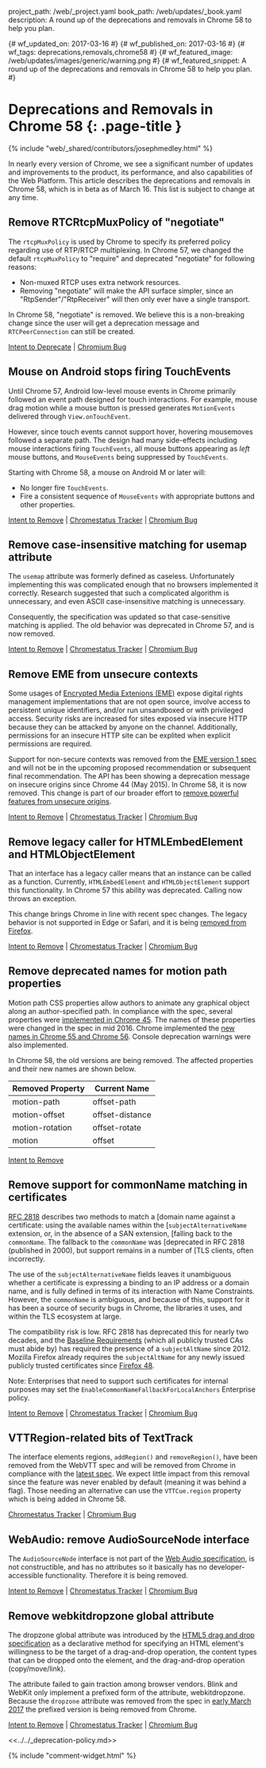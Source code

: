 project_path: /web/_project.yaml
book_path: /web/updates/_book.yaml
description: A round up of the deprecations and removals in Chrome 58 to help you plan.

{# wf_updated_on: 2017-03-16 #}
{# wf_published_on: 2017-03-16 #}
{# wf_tags: deprecations,removals,chrome58 #}
{# wf_featured_image: /web/updates/images/generic/warning.png #}
{# wf_featured_snippet: A round up of the deprecations and removals in Chrome 58 to help you plan. #}

# Deprecations and Removals in Chrome 58 {: .page-title }

{% include "web/_shared/contributors/josephmedley.html" %}

In nearly every version of Chrome, we see a significant number of updates and
improvements to the product, its performance, and also capabilities of the Web
Platform. This article describes the deprecations and removals in Chrome 58,
which is in beta as of March 16. This list is subject to change at any time.


## Remove RTCRtcpMuxPolicy of "negotiate"

The `rtcpMuxPolicy` is used by Chrome to specify its preferred policy regarding
use of RTP/RTCP multiplexing. In Chrome 57, we changed the default
`rtcpMuxPolicy` to "require" and deprecated "negotiate" for following reasons:

* Non-muxed RTCP uses extra network resources.
* Removing "negotiate" will make the API surface simpler, since an 
  "RtpSender"/"RtpReceiver" will then only ever have a single transport.

In Chrome 58, "negotiate" is removed. We believe this is a non-breaking change
since the user will get a deprecation message and `RTCPeerConnection` can still
be created.

[Intent to Deprecate](https://groups.google.com/a/chromium.org/d/topic/blink-dev/OP2SGSWF5lo/discussion) &#124;
[Chromium Bug](https://bugs.chromium.org/p/chromium/issues/detail?id=685727)


## Mouse on Android stops firing TouchEvents

Until Chrome 57, Android low-level mouse events in Chrome primarily followed an
event path designed for touch interactions. For example, mouse drag motion while
a mouse button is pressed generates `MotionEvents` delivered through
`View.onTouchEvent`.

However, since touch events cannot support hover, hovering mousemoves followed a
separate path. The design had many side-effects including mouse interactions
firing `TouchEvents`, all mouse buttons appearing as *left* mouse buttons, and
`MouseEvents` being suppressed by `TouchEvents`.

Starting with Chrome 58, a mouse on Android M or later will:

* No longer fire `TouchEvents`.
* Fire a consistent sequence of `MouseEvents` with appropriate buttons and
  other properties. 

[Intent to Remove](https://groups.google.com/a/chromium.org/d/topic/blink-dev/cNaFvMaYtNA/discussion) &#124;
[Chromestatus Tracker](https://www.chromestatus.com/feature/5642080642662400) &#124;
[Chromium Bug](https://bugs.chromium.org/p/chromium/issues/detail?id=468806)


## Remove case-insensitive matching for usemap attribute

The `usemap` attribute was formerly defined as caseless. Unfortunately
implementing this was complicated enough that no browsers implemented it
correctly. Research suggested that such a complicated algorithm is unnecessary,
and even ASCII case-insensitive matching is unnecessary.

Consequently, the specification was updated so that case-sensitive matching is
applied. The old behavior was deprecated in Chrome 57, and is now removed.

[Intent to Remove](https://groups.google.com/a/chromium.org/d/topic/blink-dev/8pHdFzN0YQc/discussion) &#124;
[Chromestatus Tracker](https://www.chromestatus.com/feature/5760965337415680) &#124;
[Chromium Bug](https://bugs.chromium.org/p/chromium/issues/detail?id=659464)


## Remove EME from unsecure contexts

Some usages of
[Encrypted Media Extenions (EME)](https://developer.mozilla.org/en-US/docs/Web/API/Encrypted_Media_Extensions_API)
expose digital rights management implementations that are not open source,
involve access to persistent unique identifiers, and/or run unsandboxed or with
privileged access. Security risks are increased for sites exposed via insecure
HTTP because they can be attacked by anyone on the channel. Additionally,
permissions for an insecure HTTP site can be explited when explicit permissions
are required.

Support for non-secure contexts was removed from the
[EME version 1 spec](https://www.w3.org/TR/encrypted-media/)
and will not be in the upcoming proposed recommendation or subsequent final
recommendation. The API has been showing a deprecation message on insecure
origins since Chrome 44 (May 2015). In Chrome 58, it is now removed. This change
is part of our broader effort to
[remove powerful features from unsecure origins](https://bugs.chromium.org/p/chromium/issues/detail?id=520765).

[Intent to Remove](https://groups.google.com/a/chromium.org/d/topic/blink-dev/tXmKPlXsnCQ/discussion) &#124;
[Chromestatus Tracker](https://www.chromestatus.com/feature/5724389932793856) &#124;
[Chromium Bug](https://bugs.chromium.org/p/chromium/issues/detail?id=672605)


## Remove legacy caller for HTMLEmbedElement and HTMLObjectElement

That an interface has a legacy caller means that an instance can be called as a
function. Currently, `HTMLEmbedElement` and `HTMLObjectElement` support this
functionality. In Chrome 57 this ability was deprecated. Calling now throws an exception.

This change brings Chrome in line with recent spec changes. The legacy behavior
is not supported in Edge or Safari, and it is being
[removed from Firefox](https://bugzilla.mozilla.org/show_bug.cgi?id=909656).

[Intent to Remove](https://groups.google.com/a/chromium.org/d/topic/blink-dev/AiDZ7ru9mGg/discussion) &#124;
[Chromestatus Tracker](https://www.chromestatus.com/feature/5715026367217664) &#124;
[Chromium Bug](https://bugs.chromium.org/p/chromium/issues/detail?id=663662)


## Remove deprecated names for motion path properties

Motion path CSS properties allow authors to animate any graphical object along
an author-specified path. In compliance with the spec, several properties were
[implemented in Chrome 45](https://www.chromestatus.com/feature/6190642178818048).
The names of these properties were changed in the spec in mid 2016. Chrome
implemented the
[new names in Chrome 55 and Chrome 56](https://www.chromestatus.com/feature/6390764217040896).
Console deprecation warnings were also implemented. 

In Chrome 58, the old versions are being removed. The affected properties and
their new names are shown below.

| Removed Property | Current Name |
|------------------|--------------|
| motion-path | offset-path |
| motion-offset | offset-distance |
| motion-rotation | offset-rotate |
| motion | offset |

[Intent to Remove](https://groups.google.com/a/chromium.org/d/topic/blink-dev/o1C5NzGf9Q0/discussion) 


## Remove support for commonName matching in certificates

[RFC 2818](https://tools.ietf.org/html/rfc2818) describes two methods to match a
[domain name against a certificate: using the available names within the
[`subjectAlternativeName` extension, or, in the absence of a SAN extension,
[falling back to the `commonName`. The fallback to the `commonName` was
[deprecated in RFC 2818 (published in 2000), but support remains in a number of
[TLS clients, often incorrectly.

The use of the `subjectAlternativeName` fields leaves it unambiguous whether a
certificate is expressing a binding to an IP address or a domain name, and is
fully defined in terms of its interaction with Name Constraints. However, the
`commonName` is ambiguous, and because of this, support for it has been a source
of security bugs in Chrome, the libraries it uses, and within the TLS ecosystem
at large.

The compatibility risk is low. RFC 2818 has deprecated this for nearly two
decades, and the [Baseline Requirements](https://cabforum.org/baseline-requirements-documents/)
(which all publicly trusted CAs must abide by) has required the presence of a
`subjectAltName` since 2012. Mozilla Firefox already requires the
`subjectAltName` for any newly issued publicly trusted certificates since
[Firefox 48]( https://bugzilla.mozilla.org/show_bug.cgi?id=1245280 ).

Note: Enterprises that need to support such certificates for internal purposes
may set the `EnableCommonNameFallbackForLocalAnchors` Enterprise policy.

[Intent to Remove](https://groups.google.com/a/chromium.org/d/topic/blink-dev/4v82AueNjaQ/discussion) &#124;
[Chromestatus Tracker](https://www.chromestatus.com/feature/4981025180483584) &#124;
[Chromium Bug](https://bugs.chromium.org/p/chromium/issues/detail?id=308330)


## VTTRegion-related bits of TextTrack

The interface elements regions, `addRegion()` and `removeRegion()`, have been
removed from the WebVTT spec and will be removed from Chrome in compliance with
the [latest spec](https://w3c.github.io/webvtt/). We expect little impact from
this removal since the feature was never enabled by default (meaning it was
behind a flag). Those needing an alternative can use the `VTTCue.region`
property which is being added in Chrome 58.

[Chromestatus Tracker](https://www.chromestatus.com/feature/5308626495340544) &#124;
[Chromium Bug](https://bugs.chromium.org/p/chromium/issues/detail?id=690014)


## WebAudio: remove AudioSourceNode interface

The `AudioSourceNode` interface is not part of the
[Web Audio specification](https://www.w3.org/TR/webaudio/),
is not constructible, and has no attributes so it basically has no developer-
accessible functionality. Therefore it is being removed.

[Intent to Remove](https://groups.google.com/a/chromium.org/d/topic/blink-dev/D-QJm9GCisc/discussion) &#124;
[Chromestatus Tracker](https://www.chromestatus.com/feature/5753709124386816) &#124;
[Chromium Bug](https://bugs.chromium.org/p/chromium/issues/detail?id=663818)


## Remove webkitdropzone global attribute

The dropzone global attribute was introduced by the
[HTML5 drag and drop specification](http://w3c.github.io/html/editing.html#drag-and-drop)
as a declarative method for specifying an HTML element's willingness to be the
target of a drag-and-drop operation, the content types that can be dropped onto
the element, and the drag-and-drop operation (copy/move/link).

The attribute failed to gain traction among browser vendors. Blink and WebKit
only implement a prefixed form of the attribute, webkitdropzone. Because the
`dropzone` attribute was removed from the spec in
[early March 2017](https://github.com/whatwg/html/pull/2402)
the prefixed version is being removed from Chrome.

[Intent to Remove](https://groups.google.com/a/chromium.org/d/topic/blink-dev/rdGvTDPU7mM/discussion) &#124;
[Chromestatus Tracker](https://www.chromestatus.com/feature/5718005866561536) &#124;
[Chromium Bug](https://bugs.chromium.org/p/chromium/issues/detail?id=688943)


<<../../_deprecation-policy.md>>

{% include "comment-widget.html" %}
